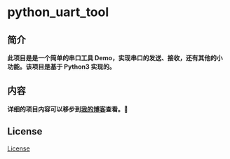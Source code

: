 # python_uart_tool

## 简介

**此项目是是一个简单的串口工具 Demo，实现串口的发送、接收，还有其他的小功能。该项目是基于 Python3 实现的。**

## 内容

**详细的项目内容可以移步到[我的博客](https://www.nixgnauhcuy.top)查看。🚀**

## License

[License](https://github.com/nixgnauhcuy/python_uart_tool/blob/main/LICENSE)
